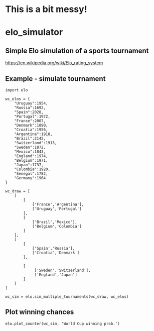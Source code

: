 # This is a bit messy!

# elo_simulator

## Simple Elo simulation of a sports tournament

https://en.wikipedia.org/wiki/Elo_rating_system

## Example - simulate tournament

    import elo
    
    wc_elos = {
        "Uruguay":1954,
        "Russia":1692,
        "Spain":2028,
        "Portugal":1972,
        "France":2007,
        "Denmark":1890,
        "Croatia":1956,
        "Argentina":1918,
        "Brazil":2142,
        "Switzerland":1913,
        "Sweden":1872,
        "Mexico":1843,
        "England":1974,
        "Belgium":1971,
        "Japan":1737,
        "Colombia":1920,
        "Senegal":1782,
        "Germany":1964  
    }

    wc_draw = [
        [
            [
                ['France','Argentina'],
                ['Uruguay','Portugal']
            ],
            [
                ['Brazil','Mexico'],
                ['Belgium','Colombia']
            ]
        ],
        [
            [
                ['Spain','Russia'],
                ['Croatia','Denmark']
            ],

            [
                 ['Sweden','Switzerland'],
                 ['England','Japan']
            ]
        ]
    ]
    
    wc_sim = elo.sim_multiple_tournaments(wc_draw, wc_elos)

## Plot winning chances

    elo.plot_counter(wc_sim, 'World Cup winning prob.')

